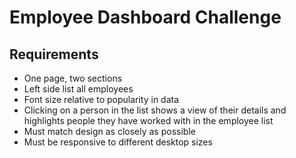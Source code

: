 # Employee Dashboard Challenge

## Requirements

* One page, two sections
* Left side list all employees
* Font size relative to popularity in data
* Clicking on a person in the list shows a view of their details and highlights people they have worked with in the employee list
* Must match design as closely as possible
* Must be responsive to different desktop sizes
